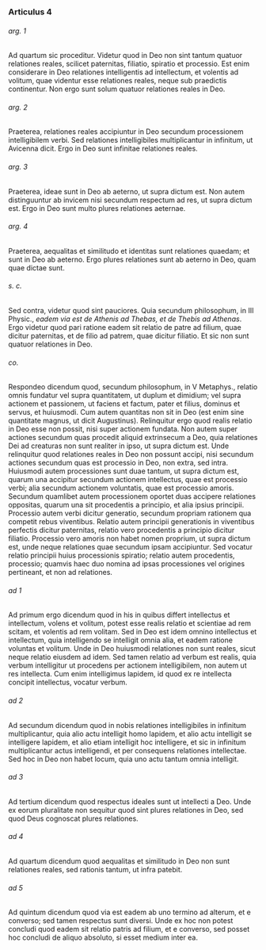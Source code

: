 ### Articulus 4

###### arg. 1
Ad quartum sic proceditur. Videtur quod in Deo non sint tantum quatuor relationes reales, scilicet paternitas, filiatio, spiratio et processio. Est enim considerare in Deo relationes intelligentis ad intellectum, et volentis ad volitum, quae videntur esse relationes reales, neque sub praedictis continentur. Non ergo sunt solum quatuor relationes reales in Deo.

###### arg. 2
Praeterea, relationes reales accipiuntur in Deo secundum processionem intelligibilem verbi. Sed relationes intelligibiles multiplicantur in infinitum, ut Avicenna dicit. Ergo in Deo sunt infinitae relationes reales.

###### arg. 3
Praeterea, ideae sunt in Deo ab aeterno, ut supra dictum est. Non autem distinguuntur ab invicem nisi secundum respectum ad res, ut supra dictum est. Ergo in Deo sunt multo plures relationes aeternae.

###### arg. 4
Praeterea, aequalitas et similitudo et identitas sunt relationes quaedam; et sunt in Deo ab aeterno. Ergo plures relationes sunt ab aeterno in Deo, quam quae dictae sunt.

###### s. c.
Sed contra, videtur quod sint pauciores. Quia secundum philosophum, in III Physic., *eadem via est de Athenis ad Thebas, et de Thebis ad Athenas*. Ergo videtur quod pari ratione eadem sit relatio de patre ad filium, quae dicitur paternitas, et de filio ad patrem, quae dicitur filiatio. Et sic non sunt quatuor relationes in Deo.

###### co.
Respondeo dicendum quod, secundum philosophum, in V Metaphys., relatio omnis fundatur vel supra quantitatem, ut duplum et dimidium; vel supra actionem et passionem, ut faciens et factum, pater et filius, dominus et servus, et huiusmodi. Cum autem quantitas non sit in Deo (est enim sine quantitate magnus, ut dicit Augustinus). Relinquitur ergo quod realis relatio in Deo esse non possit, nisi super actionem fundata. Non autem super actiones secundum quas procedit aliquid extrinsecum a Deo, quia relationes Dei ad creaturas non sunt realiter in ipso, ut supra dictum est. Unde relinquitur quod relationes reales in Deo non possunt accipi, nisi secundum actiones secundum quas est processio in Deo, non extra, sed intra. Huiusmodi autem processiones sunt duae tantum, ut supra dictum est, quarum una accipitur secundum actionem intellectus, quae est processio verbi; alia secundum actionem voluntatis, quae est processio amoris. Secundum quamlibet autem processionem oportet duas accipere relationes oppositas, quarum una sit procedentis a principio, et alia ipsius principii. Processio autem verbi dicitur generatio, secundum propriam rationem qua competit rebus viventibus. Relatio autem principii generationis in viventibus perfectis dicitur paternitas, relatio vero procedentis a principio dicitur filiatio. Processio vero amoris non habet nomen proprium, ut supra dictum est, unde neque relationes quae secundum ipsam accipiuntur. Sed vocatur relatio principii huius processionis spiratio; relatio autem procedentis, processio; quamvis haec duo nomina ad ipsas processiones vel origines pertineant, et non ad relationes.

###### ad 1
Ad primum ergo dicendum quod in his in quibus differt intellectus et intellectum, volens et volitum, potest esse realis relatio et scientiae ad rem scitam, et volentis ad rem volitam. Sed in Deo est idem omnino intellectus et intellectum, quia intelligendo se intelligit omnia alia, et eadem ratione voluntas et volitum. Unde in Deo huiusmodi relationes non sunt reales, sicut neque relatio eiusdem ad idem. Sed tamen relatio ad verbum est realis, quia verbum intelligitur ut procedens per actionem intelligibilem, non autem ut res intellecta. Cum enim intelligimus lapidem, id quod ex re intellecta concipit intellectus, vocatur verbum.

###### ad 2
Ad secundum dicendum quod in nobis relationes intelligibiles in infinitum multiplicantur, quia alio actu intelligit homo lapidem, et alio actu intelligit se intelligere lapidem, et alio etiam intelligit hoc intelligere, et sic in infinitum multiplicantur actus intelligendi, et per consequens relationes intellectae. Sed hoc in Deo non habet locum, quia uno actu tantum omnia intelligit.

###### ad 3
Ad tertium dicendum quod respectus ideales sunt ut intellecti a Deo. Unde ex eorum pluralitate non sequitur quod sint plures relationes in Deo, sed quod Deus cognoscat plures relationes.

###### ad 4
Ad quartum dicendum quod aequalitas et similitudo in Deo non sunt relationes reales, sed rationis tantum, ut infra patebit.

###### ad 5
Ad quintum dicendum quod via est eadem ab uno termino ad alterum, et e converso; sed tamen respectus sunt diversi. Unde ex hoc non potest concludi quod eadem sit relatio patris ad filium, et e converso, sed posset hoc concludi de aliquo absoluto, si esset medium inter ea.

